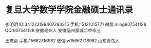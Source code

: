 # 复旦大学数学学院金融硕士通讯录


李明明
ID:341223199407293315
手机:15121015771
微信:ming907541128
QQ:907541128
安徽亳州人
安徽亳州蒙城二中毕业

王志豪
手机:15662716982
微信:w15662716982
山东青岛人
